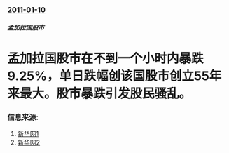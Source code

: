 ### [2011-01-10](/news/2011/01/10/index.md)

##### 孟加拉国股市
# 孟加拉国股市在不到一个小时内暴跌9.25%，单日跌幅创该国股市创立55年来最大。股市暴跌引发股民骚乱。




### 信息来源:

1. [新华网1](http://news.xinhuanet.com/fortune/2011-01/11/c_12965931.htm)
2. [新华网2](http://news.xinhuanet.com/photo/2011-01/11/c_12967480.htm)
